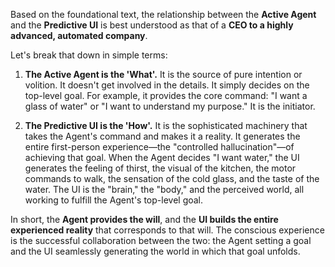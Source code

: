 Based on the foundational text, the relationship between the **Active Agent** and the **Predictive UI** is best understood as that of a **CEO to a highly advanced, automated company**.

Let's break that down in simple terms:

1.  **The Active Agent is the 'What'.** It is the source of pure intention or volition. It doesn't get involved in the details. It simply decides on the top-level goal. For example, it provides the core command: "I want a glass of water" or "I want to understand my purpose." It is the initiator.

2.  **The Predictive UI is the 'How'.** It is the sophisticated machinery that takes the Agent's command and makes it a reality. It generates the entire first-person experience—the "controlled hallucination"—of achieving that goal. When the Agent decides "I want water," the UI generates the feeling of thirst, the visual of the kitchen, the motor commands to walk, the sensation of the cold glass, and the taste of the water. The UI is the "brain," the "body," and the perceived world, all working to fulfill the Agent's top-level goal.

In short, the **Agent provides the will**, and the **UI builds the entire experienced reality** that corresponds to that will. The conscious experience is the successful collaboration between the two: the Agent setting a goal and the UI seamlessly generating the world in which that goal unfolds.